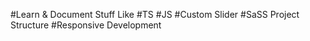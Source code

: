 #Learn & Document Stuff Like
#TS
#JS
#Custom Slider
#SaSS Project Structure
#Responsive Development

